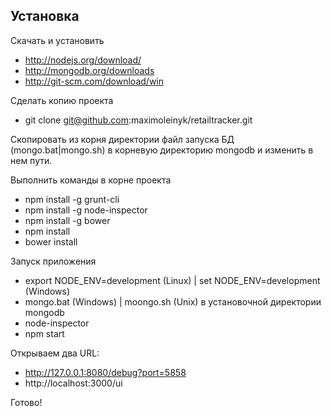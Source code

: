 
## Установка

Скачать и установить

  - http://nodejs.org/download/
  - http://mongodb.org/downloads
  - http://git-scm.com/download/win
   
  
Сделать копию проекта

  - git clone git@github.com:maximoleinyk/retailtracker.git

Скопировать из корня директории файл запуска БД (mongo.bat|mongo.sh) в корневую директорию mongodb и изменить в нем пути.
  
Выполнить команды в корне проекта

  - npm install -g grunt-cli
  - npm install -g node-inspector
  - npm install -g bower
  - npm install
  - bower install

Запуск приложения

  - export NODE_ENV=development (Linux) | set NODE_ENV=development (Windows)
  - mongo.bat (Windows) | moongo.sh (Unix) в установочной директории mongodb
  - node-inspector
  - npm start

Открываем два URL:

 - http://127.0.0.1:8080/debug?port=5858
 - http://localhost:3000/ui
 
Готово!
